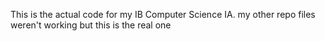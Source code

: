 This is the actual code for my IB Computer Science IA. my other repo files weren't working but this is the real one
